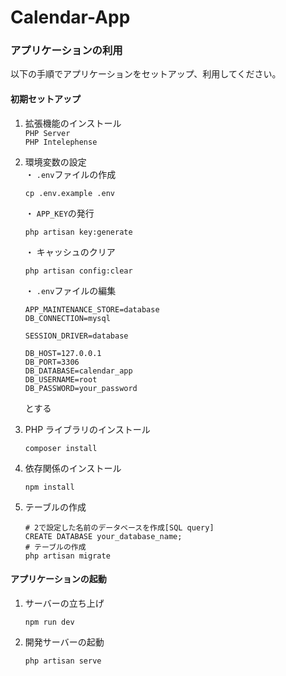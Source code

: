 # Calendar-App

### アプリケーションの利用

以下の手順でアプリケーションをセットアップ、利用してください。

#### 初期セットアップ

1. 拡張機能のインストール<br>
   `PHP Server`<br>
   `PHP Intelephense`
2. 環境変数の設定<br>
   ・ `.env`ファイルの作成

   ```
   cp .env.example .env
   ```

   ・ `APP_KEY`の発行

   ```
   php artisan key:generate
   ```

   ・ キャッシュのクリア

   ```
   php artisan config:clear
   ```

   ・ `.env`ファイルの編集<br>

   ```
   APP_MAINTENANCE_STORE=database
   DB_CONNECTION=mysql

   SESSION_DRIVER=database

   DB_HOST=127.0.0.1
   DB_PORT=3306
   DB_DATABASE=calendar_app
   DB_USERNAME=root
   DB_PASSWORD=your_password
   ```

   とする

3. PHP ライブラリのインストール
   ```
   composer install
   ```
4. 依存関係のインストール
   ```
   npm install
   ```
5. テーブルの作成
   ```
   # 2で設定した名前のデータベースを作成[SQL query]
   CREATE DATABASE your_database_name;
   # テーブルの作成
   php artisan migrate
   ```

#### アプリケーションの起動

1. サーバーの立ち上げ
   ```
   npm run dev
   ```
2. 開発サーバーの起動
   ```
   php artisan serve
   ```
